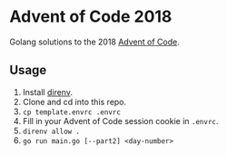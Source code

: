 # Advent of Code 2018

Golang solutions to the 2018 [Advent of Code](https://adventofcode.com/2018).

## Usage

1. Install [direnv](https://github.com/direnv/direnv).
2. Clone and cd into this repo.
3. `cp template.envrc .envrc`
4. Fill in your Advent of Code session cookie in `.envrc`.
5. `direnv allow .`
6. `go run main.go [--part2] <day-number>`
